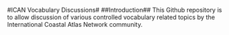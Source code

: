 #ICAN Vocabulary Discussions#
##Introduction##
This Github repository is to allow discussion of various controlled vocabulary related topics by the International Coastal Atlas Network community.